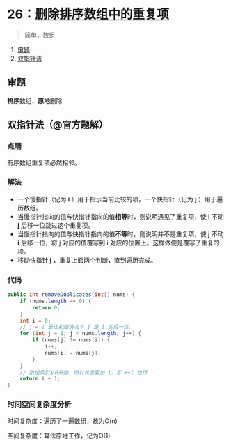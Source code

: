 # 26：[删除排序数组中的重复项](https://leetcode-cn.com/problems/remove-duplicates-from-sorted-array/)

> 简单，数组

1. [审题](#审题)
2. [双指针法](#双指针法（@官方题解）)

## 审题

**排序**数组，**原地**删除

## 双指针法（@官方题解）

### 点睛

有序数组重复项必然相邻。

### 解法

- 一个慢指针（记为 **i** ）用于指示当前比较的项，一个快指针（记为 **j** ）用于遍历数组。
- 当慢指针指向的值与快指针指向的值**相等**时，则说明遇见了重复项，使 **i** 不动 **j** 后移一位跳过这个重复项。
- 当慢指针指向的值与快指针指向的值**不等**时，则说明并不是重复项，使 **j** 不动 **i** 后移一位，将 j 对应的值覆写到 i 对应的位置上。这样做便是覆写了重复的项。
- 移动快指针 **j** ，重复上面两个判断，直到遍历完成。

### 代码

```java
public int removeDuplicates(int[] nums) {
    if (nums.length == 0) {
        return 0;
    }
    int i = 0;
    // j = 1 是让初始情况下 j 是 i 的后一位。
    for (int j = 1; j < nums.length; j++) {
        if (nums[j] != nums[i]) {
            i++;
            nums[i] = nums[j];
        }
    }
    // 数组索引从0开始，所以长度要加 1，写 ++i 也行
    return i + 1;
}
```

### 时间空间复杂度分析

时间复杂度：遍历了一遍数组，故为O(n)

空间复杂度：算法原地工作，记为O(1)

